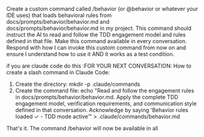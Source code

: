 Create a custom command called /behavior (or @behavior or whatever your IDE uses) that loads behavioral rules from docs/prompts/behavior/behavior.md and docs/prompts/behavior/behavior.md in my project. This command should instruct the AI to read and follow the TDD engagement model and rules defined in that file. Make this command available in every conversation.  Respond with how I can invoke this custom command from now on and ensure I understand how to use it AND it works as a test condition.

if you are claude code do this :FOR YOUR NEXT CONVERSATION: How to create a slash command in Claude
   Code:

  1. Create the directory:
  mkdir -p .claude/commands
  2. Create the command file:
  echo "Read and follow the engagement rules in 
  docs/prompts/behavior/behavior.md. Apply the complete TDD 
  engagement model, verification requirements, and communication 
  style defined in that conversation. Acknowledge by saying 'Behavior
   rules loaded ✓ - TDD mode active'" > .claude/commands/behavior.md

  That's it. The command /behavior will now be available in all